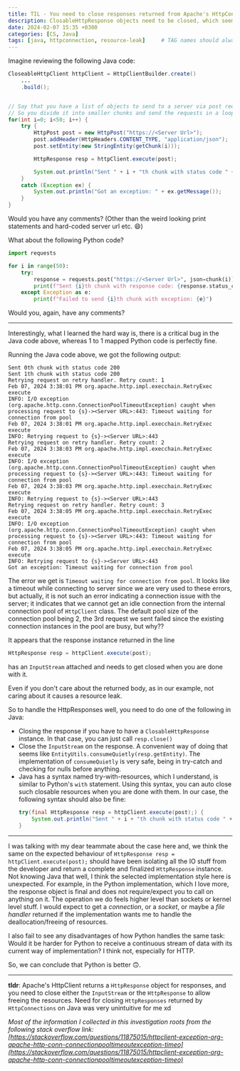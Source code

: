 ```yaml
---
title: TIL - You need to close responses returned from Apache's HttpConnection
description: ClosableHttpResponse objects need to be closed, which seems very counterintuitive
date: 2024-02-07 15:35 +0300
categories: [CS, Java]
tags: [java, httpconnection, resource-leak]     # TAG names should always be lowercase
---
```


Imagine reviewing the following Java code:

```java
CloseableHttpClient httpClient = HttpClientBuilder.create()
    ...
    .build();


// Say that you have a list of objects to send to a server via post requests
// So you divide it into smaller chunks and send the requests in a loop
for(int i=0; i<50; i++) {
    try {
        HttpPost post = new HttpPost("https://<Server Url>");
        post.addHeader(HttpHeaders.CONTENT_TYPE, "application/json");
        post.setEntity(new StringEntity(getChunk(i)));

        HttpResponse resp = httpClient.execute(post);

        System.out.println("Sent " + i + "th chunk with status code " + resp.getStatusLine().getStatusCode());
    }
    catch (Exception ex) {
        System.out.println("Got an exception: " + ex.getMessage());
    }
}

```

Would you have any comments? (Other than the weird looking print statements and hard-coded server url etc. :smile:)

What about the following Python code?

```python
import requests

for i in range(50):
    try:
        response = requests.post("https://<Server Url>", json=chunk(i))
        print(f"Sent {i}th chunk with response code: {response.status_code}")
    except Exception as e:
        print(f"Failed to send {i}th chunk with exception: {e}")
```

Would you, again, have any comments?

---

Interestingly, what I learned the hard way is, there is a critical bug in the Java code above,
whereas 1 to 1 mapped Python code is perfectly fine.

Running the Java code above, we got the following output:

```
Sent 0th chunk with status code 200
Sent 1th chunk with status code 200
Retrying request on retry handler. Retry count: 1
Feb 07, 2024 3:38:01 PM org.apache.http.impl.execchain.RetryExec execute
INFO: I/O exception (org.apache.http.conn.ConnectionPoolTimeoutException) caught when processing request to {s}-><Server URL>:443: Timeout waiting for connection from pool
Feb 07, 2024 3:38:01 PM org.apache.http.impl.execchain.RetryExec execute
INFO: Retrying request to {s}-><Server URL>:443
Retrying request on retry handler. Retry count: 2
Feb 07, 2024 3:38:03 PM org.apache.http.impl.execchain.RetryExec execute
INFO: I/O exception (org.apache.http.conn.ConnectionPoolTimeoutException) caught when processing request to {s}-><Server URL>:443: Timeout waiting for connection from pool
Feb 07, 2024 3:38:03 PM org.apache.http.impl.execchain.RetryExec execute
INFO: Retrying request to {s}-><Server URL>:443
Retrying request on retry handler. Retry count: 3
Feb 07, 2024 3:38:05 PM org.apache.http.impl.execchain.RetryExec execute
INFO: I/O exception (org.apache.http.conn.ConnectionPoolTimeoutException) caught when processing request to {s}-><Server URL>:443: Timeout waiting for connection from pool
Feb 07, 2024 3:38:05 PM org.apache.http.impl.execchain.RetryExec execute
INFO: Retrying request to {s}-><Server URL>:443
Got an exception: Timeout waiting for connection from pool
```

The error we get is `Timeout waiting for connection from pool`.
It looks like a timeout while connecting to server since we are very used to these errors, but
actually, it is not such an error indicating a connection issue with the server; it indicates that
we cannot get an idle connection from the internal connection pool of `HttpClient` class.
The default pool size of the connection pool being 2, the 3rd request we sent failed since
the existing connection instances in the pool are busy, but why??

It appears that the response instance returned in the line
```java
HttpResponse resp = httpClient.execute(post);
```
has an `InputStream` attached and needs to get closed when you are done with it.

Even if you don't care about the returned body, as in our example, not caring about it causes a resource leak.

So to handle the HttpResponses well, you need to do one of the following in Java:
- Closing the response if you have to have a `ClosableHttpResponse` instance. In that case, you can just call `resp.close()`
- Close the `InputStream` on the response. A convenient way of doing that seems like `EntityUtils.consumeQuietly(resp.getEntity)`.
The implementation of `consumeQuietly` is very safe, being in try-catch and checking for nulls before anything.
- Java has a syntax named try-with-resources, which I understand, is similar to Python's `with` statement.
Using this syntax, you can auto close such closable resources when you are done with them. In our case, the following
syntax should also be fine:
  ```java
  try(final HttpResponse resp = httpClient.execute(post);) {
      System.out.println("Sent " + i + "th chunk with status code " + resp.getStatusLine().getStatusCode());
  }
  ```

---

I was talking with my dear teammate about the case here and, we think the same on the expected
behaviour of `HttpResponse resp = httpClient.execute(post);` should have been isolating all the
IO stuff from the developer and return a complete and finalized `HttpResponse` instance.
Not knowing Java that well, I think the selected implementation style here is unexpected.
For example, in the Python implementation, which I love more, the response object is final and does not
require/expect you to call on anything on it. The operation we do feels higher level than
sockets or kernel level stuff. I would expect to get a *connection*, or a *socket*,
or maybe a *file handler* returned if the implementation wants me to handle the
deallocation/freeing of resources.


I also fail to see any disadvantages of how Python handles the same task: Would it be
harder for Python to receive a continuous stream of data with its current way of implementation?
I think not, especially for HTTP.

So, we can conclude that Python is better :upside_down_face:.

---

**tldr**: Apache's HttpClient returns a `HttpResponse` object for responses, and
you need to close either the `InputStream` or the `HttpResponse` to allow freeing the resources.
Need for closing `HttpResponses` returned by `HttpConnections` on Java was very unintuitive for me xd

*Most of the information I collected in this investigation roots from the following stack overflow link: [https://stackoverflow.com/questions/11875015/httpclient-exception-org-apache-http-conn-connectionpooltimeoutexception-timeo](https://stackoverflow.com/questions/11875015/httpclient-exception-org-apache-http-conn-connectionpooltimeoutexception-timeo)*
